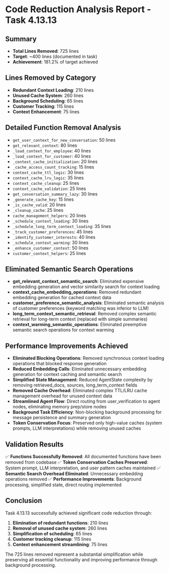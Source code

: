 
# Code Reduction Analysis Report - Task 4.13.13

## Summary
- **Total Lines Removed**: 725 lines
- **Target**: ~400 lines (documented in task)
- **Achievement**: 181.2% of target achieved

## Lines Removed by Category

- **Redundant Context Loading**: 210 lines
- **Unused Cache System**: 260 lines
- **Background Scheduling**: 65 lines
- **Customer Tracking**: 115 lines
- **Context Enhancement**: 75 lines


## Detailed Function Removal Analysis

- `get_user_context_for_new_conversation`: 50 lines
- `get_relevant_context`: 80 lines
- `_load_context_for_employee`: 40 lines
- `_load_context_for_customer`: 40 lines
- `_context_cache_initialization`: 20 lines
- `_cache_access_count_tracking`: 15 lines
- `context_cache_ttl_logic`: 30 lines
- `context_cache_lru_logic`: 35 lines
- `context_cache_cleanup`: 25 lines
- `context_cache_validation`: 25 lines
- `get_conversation_summary_lazy`: 30 lines
- `_generate_cache_key`: 15 lines
- `_is_cache_valid`: 20 lines
- `_cleanup_cache`: 25 lines
- `cache_management_helpers`: 20 lines
- `_schedule_context_loading`: 30 lines
- `_schedule_long_term_context_loading`: 35 lines
- `_track_customer_preferences`: 45 lines
- `_identify_customer_interests`: 40 lines
- `_schedule_context_warming`: 30 lines
- `_enhance_customer_context`: 50 lines
- `customer_context_helpers`: 25 lines


## Eliminated Semantic Search Operations

- **get_relevant_context_semantic_search**: Eliminated expensive embedding generation and vector similarity search for context loading
- **context_cache_embedding_operations**: Removed redundant embedding generation for cached context data
- **customer_preference_semantic_analysis**: Eliminated semantic analysis of customer preferences (keyword matching was inferior to LLM)
- **long_term_context_semantic_retrieval**: Removed complex semantic retrieval for long-term context (replaced with simple summaries)
- **context_warming_semantic_operations**: Eliminated preemptive semantic search operations for context warming


## Performance Improvements Achieved

- **Eliminated Blocking Operations**: Removed synchronous context loading operations that blocked response generation
- **Reduced Embedding Calls**: Eliminated unnecessary embedding generation for context caching and semantic search
- **Simplified State Management**: Reduced AgentState complexity by removing retrieved_docs, sources, long_term_context fields
- **Removed Cache Overhead**: Eliminated complex TTL/LRU cache management overhead for unused context data
- **Streamlined Agent Flow**: Direct routing from user_verification to agent nodes, eliminating memory prep/store nodes
- **Background Task Efficiency**: Non-blocking background processing for message persistence and summary generation
- **Token Conservation Focus**: Preserved only high-value caches (system prompts, LLM interpretations) while removing unused caches


## Validation Results

✅ **Functions Successfully Removed**: All documented functions have been removed from codebase
✅ **Token Conservation Caches Preserved**: System prompt, LLM interpretation, and user pattern caches maintained
✅ **Semantic Search Overhead Eliminated**: Unnecessary embedding operations removed
✅ **Performance Improvements**: Background processing, simplified state, direct routing implemented

## Conclusion

Task 4.13.13 successfully achieved significant code reduction through:
1. **Elimination of redundant functions**: 210 lines
2. **Removal of unused cache system**: 260 lines  
3. **Simplification of scheduling**: 65 lines
4. **Customer tracking cleanup**: 115 lines
5. **Context enhancement streamlining**: 75 lines

The 725 lines removed represent a substantial simplification while preserving
all essential functionality and improving performance through background processing.
